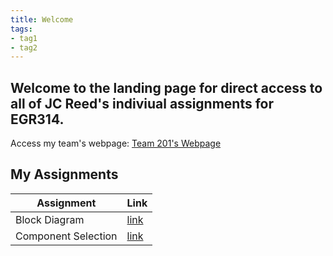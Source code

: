 ```yaml
---
title: Welcome
tags:
- tag1
- tag2
---
```


## __Welcome to the landing page for direct access to all of JC Reed's indiviual assignments for EGR314.__

Access my team's webpage: [Team 201's Webpage](https://asu-egr314-2025-s-201.github.io/)

## __My Assignments__
Assignment | Link
-----|------------
Block Diagram   | [link](https://jcmreed.github.io/Block%20Diagram/)
Component Selection | [link](https://jcmreed.github.io/Component%20Selection/)